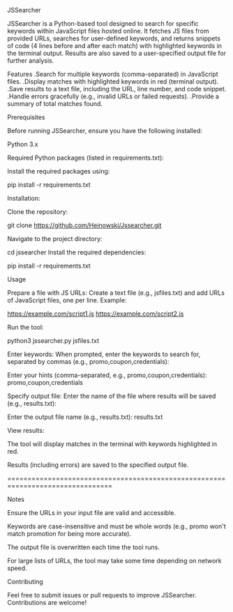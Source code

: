 JSSearcher

JSSearcher is a Python-based tool designed to search for specific keywords within JavaScript files hosted online. It fetches JS files from provided URLs, searches for user-defined keywords, and returns snippets of code (4 lines before and after each match) with highlighted keywords in the terminal output. Results are also saved to a user-specified output file for further analysis.

Features
.Search for multiple keywords (comma-separated) in JavaScript files.
.Display matches with highlighted keywords in red (terminal output).
.Save results to a text file, including the URL, line number, and code snippet.
.Handle errors gracefully (e.g., invalid URLs or failed requests).
.Provide a summary of total matches found.

Prerequisites

Before running JSSearcher, ensure you have the following installed:

Python 3.x

Required Python packages (listed in requirements.txt):

Install the required packages using:

pip install -r requirements.txt


Installation:

Clone the repository:

git clone https://github.com/Heinowski/Jssearcher.git

Navigate to the project directory:

cd jssearcher
Install the required dependencies:

pip install -r requirements.txt

Usage

Prepare a file with JS URLs: Create a text file (e.g., jsfiles.txt) and add URLs of JavaScript files, one per line. Example:

https://example.com/script1.js
https://example.com/script2.js



Run the tool:

python3 jssearcher.py jsfiles.txt



Enter keywords: When prompted, enter the keywords to search for, separated by commas (e.g., promo,coupon,credentials):

Enter your hints (comma-separated, e.g., promo,coupon,credentials): promo,coupon,credentials



Specify output file: Enter the name of the file where results will be saved (e.g., results.txt):

Enter the output file name (e.g., results.txt): results.txt



View results:


The tool will display matches in the terminal with keywords highlighted in red.



Results (including errors) are saved to the specified output file.


================================================================================

Notes

Ensure the URLs in your input file are valid and accessible.



Keywords are case-insensitive and must be whole words (e.g., promo won't match promotion for being more accurate).



The output file is overwritten each time the tool runs.



For large lists of URLs, the tool may take some time depending on network speed.

Contributing

Feel free to submit issues or pull requests to improve JSSearcher. Contributions are welcome!

